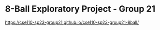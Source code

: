 # 8-Ball Exploratory Project - Group 21

https://cse110-sp23-group21.github.io/cse110-sp23-group21-8ball/
